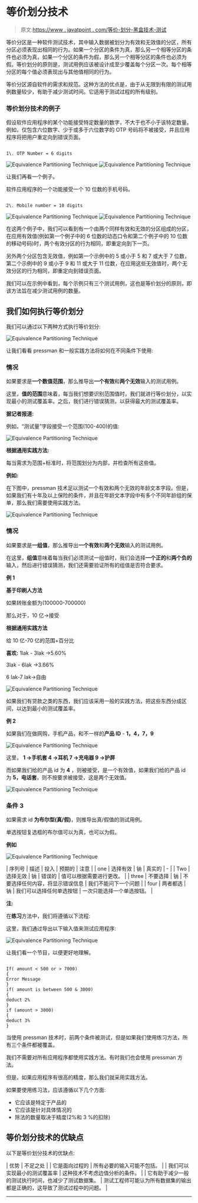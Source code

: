 # 等价划分技术

> 原文:[https://www . javatpoint . com/等价-划分-黑盒技术-测试](https://www.javatpoint.com/equivalence-partitioning-technique-in-black-box-testing)

等价分区是一种软件测试技术，其中输入数据被划分为有效和无效值的分区，所有分区必须表现出相同的行为。如果一个分区的条件为真，那么另一个相等分区的条件也必须为真，如果一个分区的条件为假，那么另一个相等分区的条件也必须为假。等价划分的原则是，测试用例应该被设计成至少覆盖每个分区一次。每个相等分区的每个值必须表现出与其他值相同的行为。

等价分区源自软件的需求和规范。这种方法的优点是，由于从无限到有限的测试用例数量较少，有助于减少测试时间。它适用于测试过程的所有级别。

### 等价划分技术的例子

假设软件应用程序的某个功能接受特定数量的数字，不大于也不小于该特定数量。例如，仅包含六位数字、少于或多于六位数字的 OTP 号码将不被接受，并且应用程序将把用户重定向到错误页面。

```

1\. OTP Number = 6 digits

```

![Equivalence Partitioning Technique](../Images/081bda22cc2823aeb195b757d4085ba4.png)
![Equivalence Partitioning Technique](../Images/eefc5a38e0c79eb690201448e76483b1.png)

让我们再看一个例子。

软件应用程序的一个功能接受一个 10 位数的手机号码。

```

2\. Mobile number = 10 digits 

```

![Equivalence Partitioning Technique](../Images/446cba610216dc483c3a813695a0a9a1.png)
![Equivalence Partitioning Technique](../Images/64c24af5d72c12ed609d1ef9d2327879.png)

在这两个例子中，我们可以看到有一个由两个同样有效和无效的分区组成的分区，在应用有效值(例如第一个例子中的 6 位数的动态口令和第二个例子中的 10 位数的移动号码)时，两个有效分区的行为相同，即重定向到下一页。

另外两个分区包含无效值，例如第一个示例中的 5 或小于 5 和 7 或大于 7 位数，第二个示例中的 9 或小于 9 和 11 或大于 11 位数，在应用这些无效值时，两个无效分区的行为相同，即重定向到错误页面。

我们可以在示例中看到，每个示例只有三个测试用例，这也是等价划分的原则，即该方法旨在减少测试用例的数量。

## 我们如何执行等价划分

我们可以通过以下两种方式执行等价划分:

![Equivalence Partitioning Technique](../Images/4814a1faf0ce12138f16dd125a8436a2.png)

让我们看看 pressman 和一般实践方法将如何在不同条件下使用:

### 情况

如果要求是**一个数值范围**，那么推导出**一个有效**和**两个无效**输入的测试用例。

这里，**值的范围**意味着，每当我们想要识别范围值时，我们就进行等价划分，以实现最小的测试覆盖率。之后，我们进行错误猜测，以获得最大的测试覆盖率。

**据记者报道:**

例如，“测试量”字段接受一个范围(100-400)的值:

![Equivalence Partitioning Technique](../Images/e2e5127322895367e8eb59351e61dfe3.png)

**根据通用实践方法:**

每当需求为范围+标准时，将范围划分为内部，并检查所有这些值。

**例如:**

在下图中，pressman 技术足以测试一个有效和两个无效的年龄文本字段。但是，如果我们有十年及以上保险的条件，并且在年龄文本字段中有多个不同年龄组的保单，那么我们需要使用实践方法。

![Equivalence Partitioning Technique](../Images/62d7fdc9df87d96ee17ae6d0002b3532.png)

### 情况

如果要求是**一组值**，那么推导出**一个有效**和**两个无效**输入的测试用例。

在这里，**组值**意味着每当我们必须测试一组值时，我们会选择**一个正的**和**两个负的**输入，然后进行错误猜测，我们还需要验证所有的组值是否符合要求。

**例 1**

**基于印刷人方法**

如果转账金额为(100000-700000)

那么对于，10 亿→接受

**根据通用实践方法**

给 10 亿-70 亿的范围+百分比

**喜欢:** 1lak - 3lak →5.60%

3lak - 6lak →3.66%

6 lak-7 lak→自由

![Equivalence Partitioning Technique](../Images/72365527743df2f497d035ddb95a83e8.png)

如果我们有贷款之类的东西，我们应该采用一般的实践方法，把这些东西分成区间，以达到最小的测试覆盖率。

**例 2**

如果我们在做网购，手机产品，和不一样的**产品 ID** - **1，4，7，9**

![Equivalence Partitioning Technique](../Images/7ab953b183f4754d31dc792bb90ab80e.png)

这里， **1 →手机套 4 →耳机 7 →充电器 9 →护屏**

而如果我们给的产品 id 为 **4** ，则被接受，是一个有效值，如果我们给的产品 id 为 **5，电话套**，则不按要求被接受，这是两个无效值。

![Equivalence Partitioning Technique](../Images/f4dc6f01000f2c92400e281fdcde2f79.png)

### 条件 3

如果需求 id **为布尔型(真/假)**，则推导出真/假值的测试用例。

单选按钮复选框的布尔值可以为真，也可以为假。

**例如**

![Equivalence Partitioning Technique](../Images/e82cec080c90c59fe2e98f8058804673.png)

| 序列号 | 描述 | 投入 | 预期的 | 注意 |
| one | 选择有效 | 钠 | 真实的 | - |
| Two | 选择无效 | 钠 | 错误的 | 值可以根据需要进行更改。 |
| three | 不要选择 | 钠 | 不要选择任何内容，将显示错误信息 | 我们不能问下一个问题 |
| four | 两者都选 | 钠 | 我们可以选择任何单选按钮 | 一次只能选择一个单选按钮。 |

**注:**

在**练习**方法中，我们将遵循以下流程:

这里，我们通过导出以下输入值来测试应用程序:

![Equivalence Partitioning Technique](../Images/e12553fb8c8a39af56b47037d84822aa.png)

让我们看一个节目，以便更好地理解。

```

If( amount < 500 or > 7000)
{
Error Message
}
if( amount is between 500 & 3000)
{
deduct 2%
}
if (amount > 3000)
{ 
deduct 3%
}

```

当使用 pressman 技术时，前两个条件被测试，但是如果我们使用练习方法，所有三个条件都被覆盖。

我们不需要对所有应用程序都使用实践方法。有时我们也会使用 pressman 方法。

但是，如果应用程序有很高的精度，那么我们就采用实践方法。

如果要使用练习法，应该遵循以下几个方面:

*   它应该是特定于产品的
*   它应该是针对具体情况的
*   除法的数量取决于精度(2%和 3 %的扣除)

## 等价划分技术的优缺点

以下是等价划分技术的优缺点:

| 优势 | 不足之处 |
| 它是面向过程的 | 所有必要的输入可能不包括。 |
| 我们可以实现最小的测试覆盖率 | 这种技术不考虑边值分析的条件。 |
| 它有助于减少一般的测试执行时间，也减少了测试数据集。 | 测试工程师可能认为所有数据集的输出都是正确的，这导致了测试过程中的问题。 |

* * *